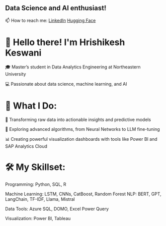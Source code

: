 ## Data Science and AI enthusiast! 
📫 How to reach me: [LinkedIn](https://www.linkedin.com/in/hrishikesh-keswani-0291b6181/)              [Hugging Face](https://huggingface.co/heroiclunatic) 

# 👋 Hello there! I'm Hrishikesh Keswani

🎓 Master’s student in Data Analytics Engineering at Northeastern University

💻 Passionate about data science, machine learning, and AI

# 🌟 What I Do:

🚀 Transforming raw data into actionable insights and predictive models

🧠 Exploring advanced algorithms, from Neural Networks to LLM fine-tuning

📊 Creating powerful visualization dashboards with tools like Power BI and SAP Analytics Cloud

# 🛠 My Skillset:

Programming: Python, SQL, R

Machine Learning: LSTM, CNNs, CatBoost, Random Forest
NLP: BERT, GPT, LangChain, TF-IDF, Llama, Mistral

Data Tools: Azure SQL, DOMO, Excel Power Query

Visualization: Power BI, Tableau


